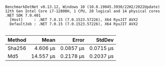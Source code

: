 ```

BenchmarkDotNet v0.13.12, Windows 10 (10.0.19045.3930/22H2/2022Update)
12th Gen Intel Core i7-12800H, 1 CPU, 20 logical and 14 physical cores
.NET SDK 7.0.401
  [Host]     : .NET 7.0.15 (7.0.1523.57226), X64 RyuJIT AVX2
  DefaultJob : .NET 7.0.15 (7.0.1523.57226), X64 RyuJIT AVX2


```
| Method | Mean      | Error     | StdDev    |
|------- |----------:|----------:|----------:|
| Sha256 |  4.606 μs | 0.0857 μs | 0.0715 μs |
| Md5    | 14.557 μs | 0.2178 μs | 0.2037 μs |
